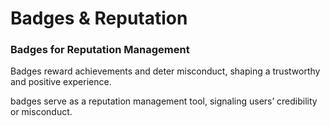 # Badges & Reputation

### Badges for Reputation Management

Badges reward achievements and deter misconduct, shaping a trustworthy and positive experience.

badges serve as a reputation management tool, signaling users’ credibility or misconduct.
